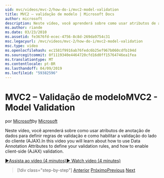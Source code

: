 ```yaml
---
uid: mvc/videos/mvc-2/how-do-i/mvc2-model-validation
title: MVC2 – validação de modelo | Microsoft Docs
author: microsoft
description: Neste vídeo, você aprenderá sobre como usar atributos de anotação de dados para definir regras de validação e como habilitar a validação do lado do cliente (AJAX).
ms.author: riande
ms.date: 03/23/2010
ms.assetid: fe3676fd-ecec-4756-8c8d-269da9754c31
msc.legacyurl: /mvc/videos/mvc-2/how-do-i/mvc2-model-validation
msc.type: video
ms.openlocfilehash: ec1581f9916ab76fedc6b25ef967b060cdfb194d
ms.sourcegitcommit: 0f1119340e4464720cfd16d0ff15764746ea1fea
ms.translationtype: MT
ms.contentlocale: pt-BR
ms.lasthandoff: 04/09/2019
ms.locfileid: "59382596"
---
```

# <a name="mvc2---model-validation"></a><span data-ttu-id="23de6-103">MVC2 – Validação de modelo</span><span class="sxs-lookup"><span data-stu-id="23de6-103">MVC2 - Model Validation</span></span>

<span data-ttu-id="23de6-104">por [Microsoft](https://github.com/microsoft)</span><span class="sxs-lookup"><span data-stu-id="23de6-104">by [Microsoft](https://github.com/microsoft)</span></span>

<span data-ttu-id="23de6-105">Neste vídeo, você aprenderá sobre como usar atributos de anotação de dados para definir regras de validação e como habilitar a validação do lado do cliente (AJAX).</span><span class="sxs-lookup"><span data-stu-id="23de6-105">In this video you will learn about how to use Data Annotation Attributes to define your validation rules, and how to enable client-side (AJAX) validation.</span></span>

[<span data-ttu-id="23de6-106">&#9654;Assista ao vídeo (4 minutos)</span><span class="sxs-lookup"><span data-stu-id="23de6-106">&#9654; Watch video (4 minutes)</span></span>](https://channel9.msdn.com/Blogs/ASP-NET-Site-Videos/mvc2-model-validation)

> [!div class="step-by-step"]
> <span data-ttu-id="23de6-107">[Anterior](mvc2-stronglytyped-helpers.md)
> [Próximo](mvc2-template-customization.md)</span><span class="sxs-lookup"><span data-stu-id="23de6-107">[Previous](mvc2-stronglytyped-helpers.md)
[Next](mvc2-template-customization.md)</span></span>
